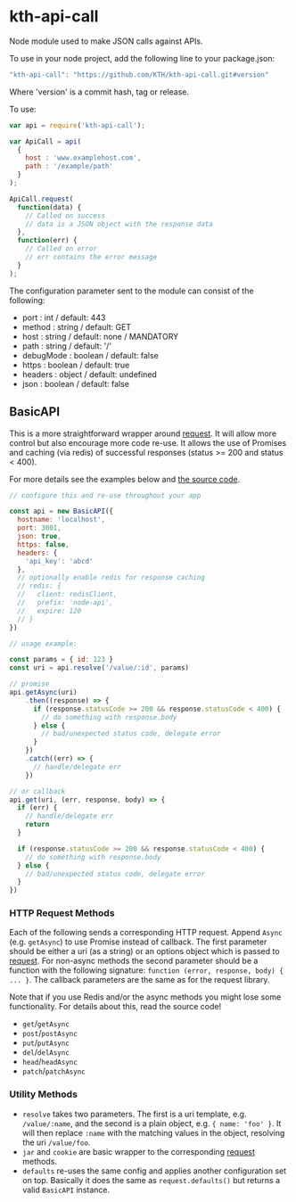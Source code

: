 kth-api-call
============

Node module used to make JSON calls against APIs.

To use in your node project, add the following line to your package.json:

```javascript
"kth-api-call": "https://github.com/KTH/kth-api-call.git#version"
```

Where 'version' is a commit hash, tag or release.

To use:

```javascript
var api = require('kth-api-call');

var ApiCall = api(
  {
    host : 'www.examplehost.com',
    path : '/example/path'
  }
);

ApiCall.request(
  function(data) { 
    // Called on success
    // data is a JSON object with the response data
  }, 
  function(err) { 
    // Called on error
    // err contains the error message
  }
);
```

The configuration parameter sent to the module can consist of the following:

*  port : int / default: 443
*  method : string / default: GET
*  host : string / default: none / MANDATORY
*  path : string / default: '/'
*  debugMode : boolean / default: false
*  https : boolean / default: true
*  headers : object / default: undefined
*  json : boolean / default: false

## BasicAPI

This is a more straightforward wrapper around [request][request]. It will allow
more control but also encourage more code re-use. It allows the use of Promises
and caching (via redis) of successful responses (status >= 200 and status < 400).

For more details see the examples below and [the source code][basicjs].

```javascript
// configure this and re-use throughout your app

const api = new BasicAPI({
  hostname: 'localhost',
  port: 3001,
  json: true,
  https: false,
  headers: {
    'api_key': 'abcd'
  },
  // optionally enable redis for response caching
  // redis: {
  //   client: redisClient,
  //   prefix: 'node-api',
  //   expire: 120
  // }
})

// usage example:

const params = { id: 123 }
const uri = api.resolve('/value/:id', params)

// promise
api.getAsync(uri)
    .then((response) => {
      if (response.statusCode >= 200 && response.statusCode < 400) {
        // do something with response.body
      } else {
        // bad/unexpected status code, delegate error
      }
    })
    .catch((err) => {
      // handle/delegate err
    })

// or callback
api.get(uri, (err, response, body) => {
  if (err) {
    // handle/delegate err
    return
  }

  if (response.statusCode >= 200 && response.statusCode < 400) {
    // do something with response.body
  } else {
    // bad/unexpected status code, delegate error
  }
})
```

### HTTP Request Methods

Each of the following sends a corresponding HTTP request.
Append `Async` (e.g. `getAsync`) to use Promise instead of callback.
The first parameter should be either a uri (as a string) or an
options object which is passed to [request][request]. For non-async
methods the second parameter should be a function with the following
signature: `function (error, response, body) { ... }`. The callback
parameters are the same as for the request library.

Note that if you use Redis and/or the async methods you might lose
some functionality. For details about this, read the source code!

- `get`/`getAsync`
- `post`/`postAsync`
- `put`/`putAsync`
- `del`/`delAsync`
- `head`/`headAsync`
- `patch`/`patchAsync`

### Utility Methods

- `resolve` takes two parameters. The first is a uri template, e.g.
  `/value/:name`, and the second is a plain object, e.g. `{ name: 'foo' }`.
  It will then replace `:name` with the matching values in the object,
  resolving the uri `/value/foo`.
- `jar` and `cookie` are basic wrapper to the corresponding [request][request]
  methods.
- `defaults` re-uses the same config and applies another configuration set on top.
  Basically it does the same as `request.defaults()` but returns a valid
  `BasicAPI` instance.

[request]: https://www.npmjs.com/package/request
[basicjs]: ./basic.js
